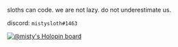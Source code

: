 sloths can code. we are not lazy. do not underestimate us.

discord: `mistysloth#1463`

[![@misty's Holopin board](https://holopin.io/api/user/board?user=misty)](https://holopin.io/@misty)
